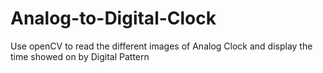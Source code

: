 # Analog-to-Digital-Clock
Use openCV to read the different images of Analog Clock and display the time showed on by Digital Pattern

